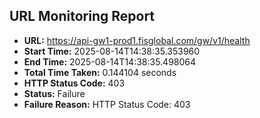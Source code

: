 ## URL Monitoring Report

- **URL:** https://api-gw1-prod1.fisglobal.com/gw/v1/health
- **Start Time:** 2025-08-14T14:38:35.353960
- **End Time:** 2025-08-14T14:38:35.498064
- **Total Time Taken:** 0.144104 seconds
- **HTTP Status Code:** 403
- **Status:** Failure
- **Failure Reason:** HTTP Status Code: 403

